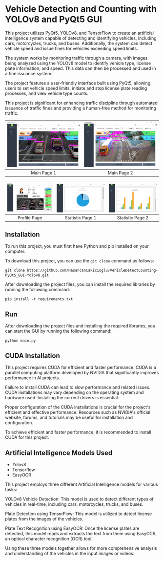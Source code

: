 # Vehicle Detection and Counting with YOLOv8 and PyQt5 GUI

This project utilizes PyQt5, YOLOv8, and TensorFlow to create an artificial intelligence system capable of detecting and identifying vehicles, including cars, motorcycles, trucks, and buses. Additionally, the system can detect vehicle speed and issue fines for vehicles exceeding speed limits.

The system works by monitoring traffic through a camera, with images being analyzed using the YOLOv8 model to identify vehicle type, license plate information, and speed. This data can then be processed and used in a fine issuance system.

The project features a user-friendly interface built using PyQt5, allowing users to set vehicle speed limits, initiate and stop license plate reading processes, and view vehicle type counts.

This project is significant for enhancing traffic discipline through automated issuance of traffic fines and providing a human-free method for monitoring traffic.

| ![alt text 1](./preview/main_1.png "Main Page 1") | ![alt text 2](./preview/main_2.png "Main Page 2") |
|:---:|:---:|
| Main Page 1 | Main Page 2 |

| ![alt text 1](./preview/profile.png "Profile Page") | ![alt text 2](./preview/statistic_1.png "Statistic Page 1") |![alt text 2](./preview/statistic_2.png "Statistic Page 2") |
|:---:|:---:|:---:|
| Profile Page | Statistic Page 1 | Statistic Page 2 |

## Installation

To run this project, you must first have Python and pip installed on your computer.

To download this project, you can use the `git clone` command as follows:

```
git clone https://github.com/HasancanCakicioglu/VehicleDetectCounting-PyQt5_GUI-Yolov8.git
```

After downloading the project files, you can install the required libraries by running the following command:
```
pip install -r requirements.txt
```

## Run
After downloading the project files and installing the required libraries, you can start the GUI by running the following command:
```
python main.py
```


## CUDA Installation  

This project requires CUDA for efficient and faster performance. CUDA is a parallel computing platform developed by NVIDIA that significantly improves performance in AI projects.

Failure to install CUDA can lead to slow performance and related issues. CUDA installations may vary depending on the operating system and hardware used. Installing the correct drivers is essential.

Proper configuration of the CUDA installations is crucial for the project's efficient and effective performance. Resources such as NVIDIA's official website, forums, and tutorials may be useful for installation and configuration.

To achieve efficient and faster performance, it is recommended to install CUDA for this project.

## Artificial Intelligence Models Used

* Yolov8
* Tensorflow
* EasyOCR

This project employs three different Artificial Intelligence models for various tasks:

YOLOv8 Vehicle Detection: This model is used to detect different types of vehicles in real-time, including cars, motorcycles, trucks, and buses.

Plate Detection using TensorFlow: This model is utilized to detect license plates from the images of the vehicles.

Plate Text Recognition using EasyOCR: Once the license plates are detected, this model reads and extracts the text from them using EasyOCR, an optical character recognition (OCR) tool.

Using these three models together allows for more comprehensive analysis and understanding of the vehicles in the input images or videos.


